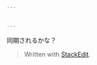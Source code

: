 ```yaml
---


---
```


<p>同期されるかな？</p>
<blockquote>
<p>Written with <a href="https://stackedit.io/">StackEdit</a>.</p>
</blockquote>

